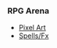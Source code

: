 ### RPG Arena

- [Pixel Art](https://0x72.itch.io/dungeontileset-ii)
- [Spells/Fx](https://ppeldo.itch.io/2d-pixel-art-game-spellmagic-fx)
